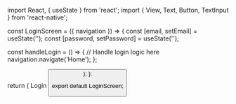 import React, { useState } from 'react';
import { View, Text, Button, TextInput } from 'react-native';

const LoginScreen = ({ navigation }) => {
  const [email, setEmail] = useState('');
  const [password, setPassword] = useState('');

  const handleLogin = () => {
    // Handle login logic here
    navigation.navigate('Home');
  };

  return (
    <View>
      <Text>Login</Text>
      <TextInput
        placeholder="Email"
        value={email}
        onChangeText={setEmail}
      />
      <TextInput
        placeholder="Password"
        secureTextEntry
        value={password}
        onChangeText={setPassword}
      />
      <Button title="Login" onPress={handleLogin} />
    </View>
  );
};

export default LoginScreen;
